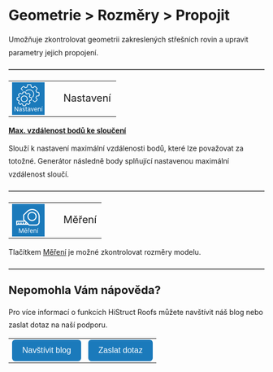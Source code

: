 <!DOCTYPE html>
<html>
<head>
  <meta charset="UTF-8" />
  <title>Geometrie &gt; Rozměry &gt; Propojit</title>
</head>
<style>
    body{ /* Nastavení okrajů a řádkování pro celý dokument */
      line-height: 1.8;
      padding-top: 30px;
      padding-right: 30px;
      padding-bottom: 30px;
      padding-left: 30px;
    }
    h1{ /* Styl hlavního nadpisu */
      font-size: 28px;
      border-bottom: none;
      margin-top: 10px;
      margin-bottom: 0px;
    }
    h2{ /* Styl podnadpisů */
      font-size: 22px;
      border-bottom: none;
      margin-top: 10px;
      margin-bottom: 0px;
    }
    h3{ /* Styl podnadpisů */
      font-size: 18px;
      border-bottom: none;
      margin-top: 10px;
      margin-bottom: 0px;
    }
    p{ /* Styl odstavců */
      border-bottom: none;
      margin-top: 10px;
      margin-bottom: 10px;
    }
    hr.main{ /* Hlavní oddělovací čára */
      border: none;
      border-top: 2px solid #555; /* čárkovaná čára */
      height: 1px; /* zruší výšku, protože border se použije místo background */
      margin-top: 20px;
      margin-bottom: 20px;
    }
    hr{ /* Běžná oddělovací čára */
      all: unset; /* zruší úplně veškeré defaultní styly */
      display: block;
      width: 100%;
      border-top: 2px dashed #555;
      margin: 20px 0;
    }
    .btn { /* Styl tlačítek */
      margin-top: 0px;
      padding: 12px 20px;
      background-color: rgb(27,122,187);
      color: white;
      border: none;
      border-radius: 6px;
      cursor: pointer;
      font-size: 16px;
    }
    .btn:hover { /* Styl tlačítek při najetí myší */
      background-color: rgb(20,90,140);
    }
</style>

<body>

  <h1>Geometrie &gt; Rozměry &gt; Propojit</h1>

  <p>Umožňuje zkontrolovat geometrii zakreslených střešních rovin a upravit parametry jejich propojení.</p>

  <hr class="main"> <!-- Vodorovná čára jako oddělovač sekce -->

  <table>
    <tr>
      <td>
        <div style="position: relative; width: 64px; height: 64px;">
          <img src="img/MainSettings64x64.png" alt="MainSettings64x64.png" width="64" height="64">
          <div style="position: absolute; bottom: 0; width: 100%; background: none; color: white; font-size: 12px; text-align: center;">
            Nastavení
          </div>
        </div>
      </td>
      <td style="vertical-align: middle; font-size: 20px; padding-left: 30px">
            Nastavení
      </td>
    </tr>
  </table>

  <p><b><u>Max. vzdálenost bodů ke sloučení</u></b></p>

  <p>
  Slouží k nastavení maximální vzdálenosti bodů, které lze považovat za totožné. Generátor následně body splňující nastavenou maximální vzdálenost sloučí.
  </p>

  <hr class="main"> <!-- Vodorovná čára jako oddělovač sekce -->

  <table>
    <tr>
      <td>
        <div style="position: relative; width: 64px; height: 64px;">
          <img src="img/TapeMeasureIcon64x64.png" alt="TapeMeasureIcon64x64.png" width="64" height="64">
          <div style="position: absolute; bottom: 0; width: 100%; background: none; color: white; font-size: 12px; text-align: center;">
            Měření
          </div>
        </div>
      </td>
      <td style="vertical-align: middle; font-size: 20px; padding-left: 30px">
        Měření
      </td>
    </tr>
  </table>

  <p>Tlačítkem <u>Měření</u> je možné zkontrolovat rozměry modelu.</p>

  <hr class="main"> <!-- Vodorovná čára jako oddělovač sekce -->

  <h2>Nepomohla Vám nápověda?</h2>

  <p>Pro více informací o funkcích HiStruct Roofs můžete navštívit náš blog nebo zaslat dotaz na naší podporu.</p>

  <table>
    <tr>
      <td>
        <a href="https://docs.histruct.com/cs/" target="_blank" rel="noopener noreferrer">
          <button class="btn">
            Navštívit blog
          </button>
        </a>
      </td>
      <td>
        <a href="mailto:support@histruct.com?subject=Dotaz na Support HiStruct">
          <button class="btn">
            Zaslat dotaz
          </button>
        </a>
      </td>
    </tr>
  </table>

</body>
</html>
